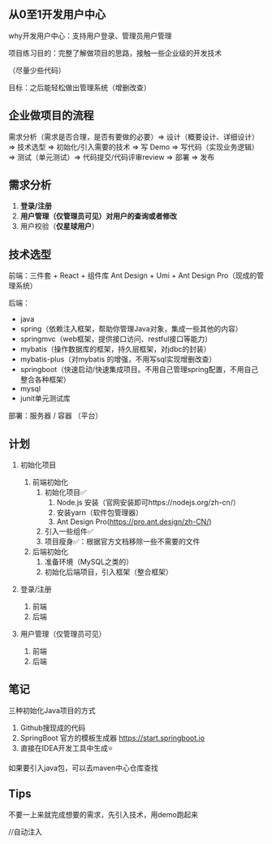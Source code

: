 ## 从0至1开发用户中心

why开发用户中心：支持用户登录、管理员用户管理

项目练习目的：完整了解做项目的思路，接触一些企业级的开发技术

（尽量少些代码）

目标：之后能轻松做出管理系统（增删改查）

## 企业做项目的流程

需求分析（需求是否合理，是否有要做的必要）=> 设计（概要设计、详细设计）=> 技术选型 => 初始化/引入需要的技术 => 写 Demo => 写代码（实现业务逻辑）=> 测试（单元测试）=> 代码提交/代码评审review => 部署 => 发布

## 需求分析

1. **登录/注册**
2. **用户管理（仅管理员可见）对用户的查询或者修改**
3. 用户校验（**仅星球用户**）

## 技术选型

前端：三件套 + React + 组件库 Ant Design + Umi + Ant Design Pro（现成的管理系统）

后端：

- java 
- spring（依赖注入框架，帮助你管理Java对象，集成一些其他的内容）
- springmvc（web框架，提供接口访问、restful接口等能力）
- mybatis（操作数据库的框架，持久层框架，对jdbc的封装）
- mybatis-plus（对mybatis 的增强，不用写sql实现增删改查）
- springboot（快速启动/快速集成项目。不用自己管理spring配置，不用自己整合各种框架）
- mysql
- junit单元测试库

部署：服务器 / 容器 （平台）

## 计划

1. 初始化项目
   1. 前端初始化
      1. 初始化项目✅
         1. Node.js 安装（官网安装即可https://nodejs.org/zh-cn/）
         2. 安装yarn（软件包管理器）
         3. Ant Design Pro(https://pro.ant.design/zh-CN/)
      2. 引入一些组件✅
      3. 项目瘦身✅：根据官方文档移除一些不需要的文件
   2. 后端初始化
      1. 准备环境（MySQL之类的）
      2. 初始化后端项目，引入框架（整合框架）

2. 登录/注册
   1. 前端
   2. 后端
3. 用户管理（仅管理员可见）
   1. 前端
   2. 后端



## 笔记

三种初始化Java项目的方式

1. Github搜现成的代码
2. SpringBoot 官方的模板生成器 https://start.springboot.io
3. 直接在IDEA开发工具中生成⭐️

如果要引入java包，可以去maven中心仓库查找

## Tips

不要一上来就完成想要的需求，先引入技术，用demo跑起来



//自动注入